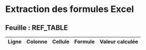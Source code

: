 # Extraction des formules Excel

## Feuille : REF_TABLE

| Ligne | Colonne | Cellule | Formule | Valeur calculée |
|-------|---------|---------|---------|-----------------|